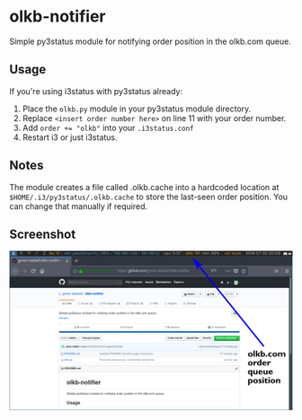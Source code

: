 # olkb-notifier
Simple py3status module for notifying order position in the olkb.com queue.

## Usage
If you're using i3status with py3status already:

1. Place the `olkb.py` module in your py3status module directory.
2. Replace `<insert order number here>` on line 11 with your order number.
3. Add `order += "olkb"` into your `.i3status.conf`
4. Restart i3 or just i3status.

## Notes
The module creates a file called .olkb.cache into a hardcoded location at `$HOME/.i3/py3status/.olkb.cache` to store the last-seen order position. You can change that manually if required.

## Screenshot
![Screenshot](img/screenshot.png "Screenshot")
